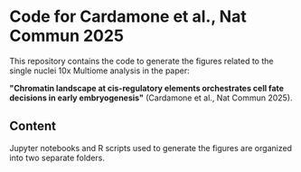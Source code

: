 # Code for Cardamone et al., Nat Commun 2025
This repository contains the code to generate the figures related to the single nuclei 10x Multiome analysis in the paper:

**"Chromatin landscape at cis-regulatory elements orchestrates cell fate decisions in early embryogenesis"** (Cardamone et al., Nat Commun 2025).

## Content
Jupyter notebooks and R scripts used to generate the figures are organized into two separate folders.

